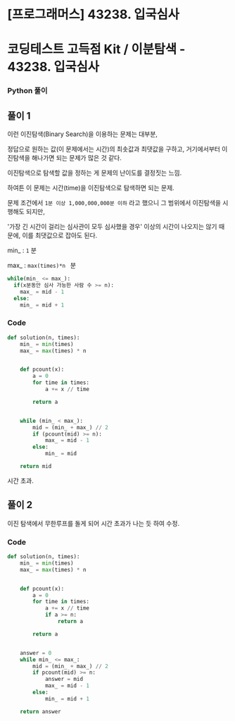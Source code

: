 # [프로그래머스] 43238. 입국심사

# 코딩테스트 고득점 Kit / 이분탐색 - 43238. 입국심사

### Python 풀이



## 풀이 1

이런 이진탐색(Binary Search)을 이용하는 문제는 대부분,

정답으로 원하는 값(이 문제에서는 시간)의 최솟값과 최댓값을 구하고, 거기에서부터 이진탐색을 해나가면 되는 문제가 많은 것 같다.

이진탐색으로 탐색할 값을 정하는 게 문제의 난이도를 결정짓는 느낌.



하여튼 이 문제는 시간(time)을 이진탐색으로 탐색하면 되는 문제.

문제 조건에서 `1분 이상 1,000,000,000분 이하` 라고 했으니 그 범위에서 이진탐색을 시행해도 되지만,

'가장 긴 시간이 걸리는 심사관이 모두 심사했을 경우' 이상의 시간이 나오지는 않기 때문에, 이를 최댓값으로 잡아도 된다.



min_ : `1` 분

max_ : `max(times)*n ` 분

```python
while(min_ <= max_):
  if(x분동안 심사 가능한 사람 수 >= n):
    max_ = mid - 1
  else:
    min_ = mid + 1
```



### Code

```python
def solution(n, times):
    min_ = min(times)
    max_ = max(times) * n


    def pcount(x):
        a = 0
        for time in times:
            a += x // time

        return a


    while (min_ < max_):
        mid = (min_ + max_) // 2
        if (pcount(mid) >= n):
            max_ = mid - 1
        else:
            min_ = mid

    return mid
```



시간 초과.



## 풀이 2

이진 탐색에서 무한루프를 돌게 되어 시간 초과가 나는 듯 하여 수정.



### Code

```python
def solution(n, times):
    min_ = min(times)
    max_ = max(times) * n


    def pcount(x):
        a = 0
        for time in times:
            a += x // time
            if a >= n:
                return a

        return a


    answer = 0
    while min_ <= max_:
        mid = (min_ + max_) // 2
        if pcount(mid) >= n:
            answer = mid
            max_ = mid - 1
        else:
            min_ = mid + 1

    return answer
```

